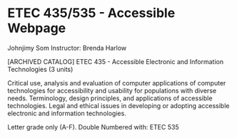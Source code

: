 # ETEC 435/535 - Accessible Webpage

Johnjimy Som
Instructor: Brenda Harlow
	
[ARCHIVED CATALOG]
ETEC 435 - Accessible Electronic and Information Technologies
(3 units)

Critical use, analysis and evaluation of computer applications of computer technologies for accessibility and usability for populations with diverse needs. Terminology, design principles, and applications of accessible technologies. Legal and ethical issues in developing or adopting accessible electronic and information technologies.

Letter grade only (A-F). Double Numbered with: ETEC 535 
